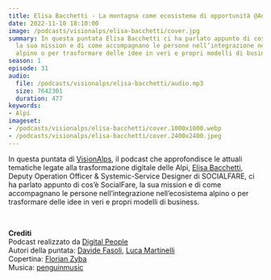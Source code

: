 ```yaml
---
title: Elisa Bacchetti - La montagna come ecosistema di opportunità @Aosta
date: 2022-11-10 18:10:00
image: /podcasts/visionalps/elisa-bacchetti/cover.jpg
summary: In questa puntata Elisa Bacchetti ci ha parlato appunto di cos’è SocialFare,
  la sua mission e di come accompagnano le persone nell’integrazione nell’ecosistema
  alpino o per trasformare delle idee in veri e propri modelli di business.
season: 1
episode: 31
audio:
  file: /podcasts/visionalps/elisa-bacchetti/audio.mp3
  size: 7642301
  duration: 477
keywords:
- Alpi
imageset:
- /podcasts/visionalps/elisa-bacchetti/cover.1000x1000.webp
- /podcasts/visionalps/elisa-bacchetti/cover.2400x2400.jpeg
---
```


In questa puntata di [VisionAlps](https://www.visionalps.com/), il podcast che approfondisce le attuali tematiche legate alla trasformazione digitale delle Alpi, [Elisa Bacchetti](https://www.linkedin.com/in/elisa-bacchetti-phd/), Deputy Operation Officer & Systemic-Service Designer di SOCIALFARE, ci ha parlato appunto di cos’è SocialFare, la sua mission e di come accompagnano le persone nell’integrazione nell’ecosistema alpino o per trasformare delle idee in veri e propri modelli di business.

<br>

**Crediti**<br>
Podcast realizzato da [Digital People](https://w3id.org/digitalpeople)<br>
Autori della puntata: [Davide Fasoli](https://www.linkedin.com/in/davide-fasoli-2b3246179/), [Luca Martinelli](https://www.linkedin.com/in/luca-martinelli/)<br>
Copertina: [Florian Zyba](https://www.linkedin.com/in/florian-zyba/)<br>
Musica: [penguinmusic](https://pixabay.com/users/penguinmusic-24940186/)